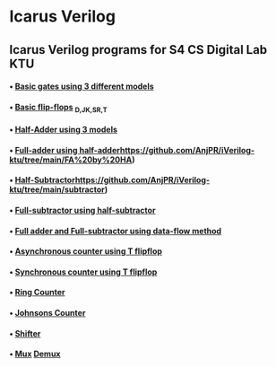 # Icarus Verilog 
## Icarus Verilog programs for S4 CS Digital Lab KTU
#### • [Basic gates using 3 different models](https://github.com/AnjPR/iVerilog-ktu/tree/main/gates)
#### • [Basic flip-flops](https://github.com/AnjPR/iVerilog-ktu/tree/main/basic_flipflops) <sub> D,JK,SR,T</sub>
#### • [Half-Adder using 3 models](https://github.com/AnjPR/iVerilog-ktu/tree/main/adder)
#### • [Full-adder using half-adder](https://github.com/AnjPR/iVerilog-ktu/tree/main/FA%20by%20HA)https://github.com/AnjPR/iVerilog-ktu/tree/main/FA%20by%20HA)
#### • [Half-Subtractor](https://github.com/AnjPR/iVerilog-ktu/tree/main/subtractor)https://github.com/AnjPR/iVerilog-ktu/tree/main/subtractor)
#### • [Full-subtractor using half-subtractor](https://github.com/AnjPR/iVerilog-ktu/tree/main/FS%20by%20HS) 
#### • [Full adder and Full-subtractor using data-flow method](https://github.com/AnjPR/iVerilog-ktu/tree/main/FA%2CFS) 
#### • [Asynchronous counter using T flipflop](https://github.com/AnjPR/iVerilog-ktu/tree/main/Asynchronous%20dec%20counter)
#### • [Synchronous counter using T flipflop](https://github.com/AnjPR/iVerilog-ktu/tree/main/synchronous%20updown%20counter)
#### • [Ring Counter](https://github.com/AnjPR/iVerilog-ktu/tree/main/ring_counter)
#### • [Johnsons Counter](https://github.com/AnjPR/iVerilog-ktu/tree/main/johnson_counter)
#### • [Shifter](https://github.com/AnjPR/iVerilog-ktu/tree/main/shifter)
#### • [Mux](https://github.com/AnjPR/iVerilog-ktu/tree/main/mux)    [Demux](https://github.com/AnjPR/iVerilog-ktu/tree/main/demux)



